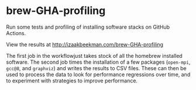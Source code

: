 # brew-GHA-profiling

Run some tests and profiling of installing software stacks on GitHub Actions.

View the results at http://izaakbeekman.com/brew-GHA-profiling

The first job in the workflowjust takes stock of all the homebrew installed software.
The second job times the installation of a few packages (`open-mpi`, `gcc@8`, and `graphviz`) and writes the results to CSV files.
These can then be used to process the data to look for performance regressions over time,
and to experiment with strategies to improve performance.


[workflows]: ./.github/workflows
